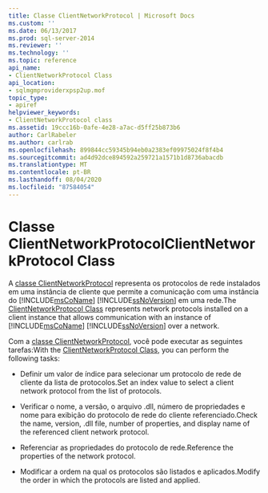 ```yaml
---
title: Classe ClientNetworkProtocol | Microsoft Docs
ms.custom: ''
ms.date: 06/13/2017
ms.prod: sql-server-2014
ms.reviewer: ''
ms.technology: ''
ms.topic: reference
api_name:
- ClientNetworkProtocol Class
api_location:
- sqlmgmproviderxpsp2up.mof
topic_type:
- apiref
helpviewer_keywords:
- ClientNetworkProtocol class
ms.assetid: 19ccc16b-0afe-4e28-a7ac-d5ff25b873b6
author: CarlRabeler
ms.author: carlrab
ms.openlocfilehash: 899844cc59345b94eb0a2383ef09975024f8f4b4
ms.sourcegitcommit: ad4d92dce894592a259721a1571b1d8736abacdb
ms.translationtype: MT
ms.contentlocale: pt-BR
ms.lasthandoff: 08/04/2020
ms.locfileid: "87584054"
---
```

# <a name="clientnetworkprotocol-class"></a><span data-ttu-id="d10c8-102">Classe ClientNetworkProtocol</span><span class="sxs-lookup"><span data-stu-id="d10c8-102">ClientNetworkProtocol Class</span></span>
  <span data-ttu-id="d10c8-103">A [classe ClientNetworkProtocol](clientnetworkprotocol-class.md) representa os protocolos de rede instalados em uma instância de cliente que permite a comunicação com uma instância do [!INCLUDE[msCoName](../../../includes/msconame-md.md)] [!INCLUDE[ssNoVersion](../../../includes/ssnoversion-md.md)] em uma rede.</span><span class="sxs-lookup"><span data-stu-id="d10c8-103">The [ClientNetworkProtocol Class](clientnetworkprotocol-class.md) represents network protocols installed on a client instance that allows communication with an instance of [!INCLUDE[msCoName](../../../includes/msconame-md.md)] [!INCLUDE[ssNoVersion](../../../includes/ssnoversion-md.md)] over a network.</span></span>  
  
 <span data-ttu-id="d10c8-104">Com a [classe ClientNetworkProtocol](clientnetworkprotocol-class.md), você pode executar as seguintes tarefas:</span><span class="sxs-lookup"><span data-stu-id="d10c8-104">With the [ClientNetworkProtocol Class](clientnetworkprotocol-class.md), you can perform the following tasks:</span></span>  
  
-   <span data-ttu-id="d10c8-105">Definir um valor de índice para selecionar um protocolo de rede de cliente da lista de protocolos.</span><span class="sxs-lookup"><span data-stu-id="d10c8-105">Set an index value to select a client network protocol from the list of protocols.</span></span>  
  
-   <span data-ttu-id="d10c8-106">Verificar o nome, a versão, o arquivo .dll, número de propriedades e nome para exibição do protocolo de rede do cliente referenciado.</span><span class="sxs-lookup"><span data-stu-id="d10c8-106">Check the name, version, .dll file, number of properties, and display name of the referenced client network protocol.</span></span>  
  
-   <span data-ttu-id="d10c8-107">Referenciar as propriedades do protocolo de rede.</span><span class="sxs-lookup"><span data-stu-id="d10c8-107">Reference the properties of the network protocol.</span></span>  
  
-   <span data-ttu-id="d10c8-108">Modificar a ordem na qual os protocolos são listados e aplicados.</span><span class="sxs-lookup"><span data-stu-id="d10c8-108">Modify the order in which the protocols are listed and applied.</span></span>  
  
  
